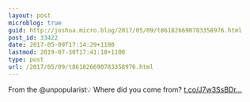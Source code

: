 ```yaml
---
layout: post
microblog: true
guid: http://joshua.micro.blog/2017/05/09/t861826690783358976.html
post_id: 33422
date: 2017-05-09T17:14:29+1100
lastmod: 2019-07-30T17:41:18+1100
type: post
url: /2017/05/09/t861826690783358976.html
---
```

From the @unpopularist💡 Where did you come from? [t.co/J7w3SsBDr...](https://t.co/J7w3SsBDrE)

